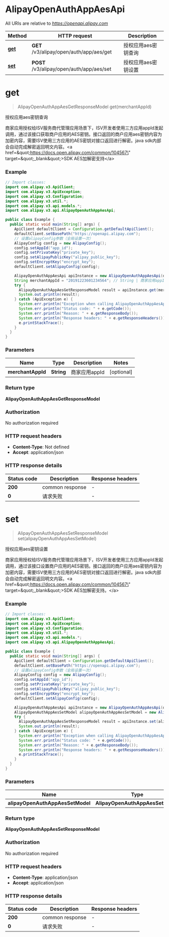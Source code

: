 # AlipayOpenAuthAppAesApi

All URIs are relative to *https://openapi.alipay.com*

| Method | HTTP request | Description |
|------------- | ------------- | -------------|
| [**get**](AlipayOpenAuthAppAesApi.md#get) | **GET** /v3/alipay/open/auth/app/aes/get | 授权应用aes密钥查询 |
| [**set**](AlipayOpenAuthAppAesApi.md#set) | **POST** /v3/alipay/open/auth/app/aes/set | 授权应用aes密钥设置 |


<a name="get"></a>
# **get**
> AlipayOpenAuthAppAesGetResponseModel get(merchantAppId)

授权应用aes密钥查询

商家应用授权给ISV服务商代管理应用场景下，ISV开发者使用三方应用appId发起调用，通过该接口获取商户应用的AES密钥。接口返回的商户应用aes密钥内容为加密内容，需要ISV使用三方应用的AES密钥对接口返回进行解密。java sdk内部会自动完成解密返回明文内容。&lt;a href&#x3D;\&quot;https://docs.open.alipay.com/common/104567\&quot; target&#x3D;\&quot;_blank\&quot;&gt;SDK AES加解密支持&lt;/a&gt;

### Example
```java
// Import classes:
import com.alipay.v3.ApiClient;
import com.alipay.v3.ApiException;
import com.alipay.v3.Configuration;
import com.alipay.v3.util.*;
import com.alipay.v3.api.models.*;
import com.alipay.v3.api.AlipayOpenAuthAppAesApi;

public class Example {
  public static void main(String[] args) {
    ApiClient defaultClient = Configuration.getDefaultApiClient();
    defaultClient.setBasePath("https://openapi.alipay.com");
    // 设置alipayConfig参数（全局设置一次）
    AlipayConfig config = new AlipayConfig();
    config.setAppId("app_id");
    config.setPrivateKey("private_key");
    config.setAlipayPublicKey("alipay_public_key");
    config.setEncryptKey("encrypt_key");
    defaultClient.setAlipayConfig(config);

    AlipayOpenAuthAppAesApi apiInstance = new AlipayOpenAuthAppAesApi(defaultClient);
    String merchantAppId = "20191223601234564"; // String | 商家应用appId
    try {
      AlipayOpenAuthAppAesGetResponseModel result = apiInstance.get(merchantAppId);
      System.out.println(result);
    } catch (ApiException e) {
      System.err.println("Exception when calling AlipayOpenAuthAppAesApi#get");
      System.err.println("Status code: " + e.getCode());
      System.err.println("Reason: " + e.getResponseBody());
      System.err.println("Response headers: " + e.getResponseHeaders());
      e.printStackTrace();
    }
  }
}
```

### Parameters

| Name | Type | Description  | Notes |
|------------- | ------------- | ------------- | -------------|
| **merchantAppId** | **String**| 商家应用appId | [optional] |

### Return type

**AlipayOpenAuthAppAesGetResponseModel**

### Authorization

No authorization required

### HTTP request headers

 - **Content-Type**: Not defined
 - **Accept**: application/json

### HTTP response details
| Status code | Description | Response headers |
|-------------|-------------|------------------|
| **200** | common response |  -  |
| **0** | 请求失败 |  -  |

<a name="set"></a>
# **set**
> AlipayOpenAuthAppAesSetResponseModel set(alipayOpenAuthAppAesSetModel)

授权应用aes密钥设置

商家应用授权给ISV服务商代管理应用场景下，ISV开发者使用三方应用appId发起调用，通过该接口设置商户应用的AES密钥。接口返回的商户应用aes密钥内容为加密内容，需要ISV使用三方应用的AES密钥对接口返回进行解密。java sdk内部会自动完成解密返回明文内容。&lt;a href&#x3D;\&quot;https://docs.open.alipay.com/common/104567\&quot; target&#x3D;\&quot;_blank\&quot;&gt;SDK AES加解密支持。&lt;/a&gt;

### Example
```java
// Import classes:
import com.alipay.v3.ApiClient;
import com.alipay.v3.ApiException;
import com.alipay.v3.Configuration;
import com.alipay.v3.util.*;
import com.alipay.v3.api.models.*;
import com.alipay.v3.api.AlipayOpenAuthAppAesApi;

public class Example {
  public static void main(String[] args) {
    ApiClient defaultClient = Configuration.getDefaultApiClient();
    defaultClient.setBasePath("https://openapi.alipay.com");
    // 设置alipayConfig参数（全局设置一次）
    AlipayConfig config = new AlipayConfig();
    config.setAppId("app_id");
    config.setPrivateKey("private_key");
    config.setAlipayPublicKey("alipay_public_key");
    config.setEncryptKey("encrypt_key");
    defaultClient.setAlipayConfig(config);

    AlipayOpenAuthAppAesApi apiInstance = new AlipayOpenAuthAppAesApi(defaultClient);
    AlipayOpenAuthAppAesSetModel alipayOpenAuthAppAesSetModel = new AlipayOpenAuthAppAesSetModel(); // AlipayOpenAuthAppAesSetModel | 
    try {
      AlipayOpenAuthAppAesSetResponseModel result = apiInstance.set(alipayOpenAuthAppAesSetModel);
      System.out.println(result);
    } catch (ApiException e) {
      System.err.println("Exception when calling AlipayOpenAuthAppAesApi#set");
      System.err.println("Status code: " + e.getCode());
      System.err.println("Reason: " + e.getResponseBody());
      System.err.println("Response headers: " + e.getResponseHeaders());
      e.printStackTrace();
    }
  }
}
```

### Parameters

| Name | Type | Description  | Notes |
|------------- | ------------- | ------------- | -------------|
| **alipayOpenAuthAppAesSetModel** | **AlipayOpenAuthAppAesSetModel**|  | [optional] |

### Return type

**AlipayOpenAuthAppAesSetResponseModel**

### Authorization

No authorization required

### HTTP request headers

 - **Content-Type**: application/json
 - **Accept**: application/json

### HTTP response details
| Status code | Description | Response headers |
|-------------|-------------|------------------|
| **200** | common response |  -  |
| **0** | 请求失败 |  -  |


